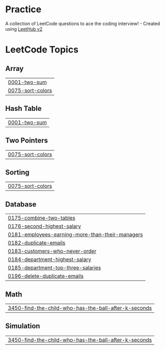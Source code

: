 # Practice
A collection of LeetCode questions to ace the coding interview! - Created using [LeetHub v2](https://github.com/arunbhardwaj/LeetHub-2.0)

<!---LeetCode Topics Start-->
# LeetCode Topics
## Array
|  |
| ------- |
| [0001-two-sum](https://github.com/AryashYadav0/Practice/tree/master/0001-two-sum) |
| [0075-sort-colors](https://github.com/AryashYadav0/Practice/tree/master/0075-sort-colors) |
## Hash Table
|  |
| ------- |
| [0001-two-sum](https://github.com/AryashYadav0/Practice/tree/master/0001-two-sum) |
## Two Pointers
|  |
| ------- |
| [0075-sort-colors](https://github.com/AryashYadav0/Practice/tree/master/0075-sort-colors) |
## Sorting
|  |
| ------- |
| [0075-sort-colors](https://github.com/AryashYadav0/Practice/tree/master/0075-sort-colors) |
## Database
|  |
| ------- |
| [0175-combine-two-tables](https://github.com/AryashYadav0/Practice/tree/master/0175-combine-two-tables) |
| [0176-second-highest-salary](https://github.com/AryashYadav0/Practice/tree/master/0176-second-highest-salary) |
| [0181-employees-earning-more-than-their-managers](https://github.com/AryashYadav0/Practice/tree/master/0181-employees-earning-more-than-their-managers) |
| [0182-duplicate-emails](https://github.com/AryashYadav0/Practice/tree/master/0182-duplicate-emails) |
| [0183-customers-who-never-order](https://github.com/AryashYadav0/Practice/tree/master/0183-customers-who-never-order) |
| [0184-department-highest-salary](https://github.com/AryashYadav0/Practice/tree/master/0184-department-highest-salary) |
| [0185-department-top-three-salaries](https://github.com/AryashYadav0/Practice/tree/master/0185-department-top-three-salaries) |
| [0196-delete-duplicate-emails](https://github.com/AryashYadav0/Practice/tree/master/0196-delete-duplicate-emails) |
## Math
|  |
| ------- |
| [3450-find-the-child-who-has-the-ball-after-k-seconds](https://github.com/AryashYadav0/Practice/tree/master/3450-find-the-child-who-has-the-ball-after-k-seconds) |
## Simulation
|  |
| ------- |
| [3450-find-the-child-who-has-the-ball-after-k-seconds](https://github.com/AryashYadav0/Practice/tree/master/3450-find-the-child-who-has-the-ball-after-k-seconds) |
<!---LeetCode Topics End-->